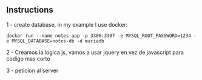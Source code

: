 ## Instructions

1 - create database, in my example I use docker:

`docker run --name notes-app -p 3306:3307 -e MYSQL_ROOT_PASSWORD=1234 -e MYSQL_DATABASE=notes-db -d mariadb`

2 - Creamos la logica js, vamos a usar jquery en vez de javascript para codigo mas corto

3 - peticion al server 

